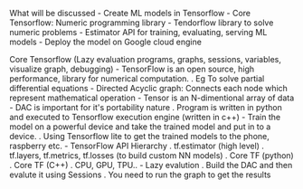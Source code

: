 What will be discussed
    - Create ML models in Tensorflow
    - Core Tensorflow: Numeric programming library
    - Tendorflow library to solve numeric problems
    - Estimator API for training, evaluating, serving ML models
    - Deploy the model on Google cloud engine

Core Tensorflow (Lazy evaluation programs, graphs, sessions, variables, visualize graph, debugging)
    - TensorFlow is an open source, high performance, library for numerical computation.
        . Eg To solve partial differential equations
    - Directed Acyclic graph: Connects each node which represent mathematical operation
    - Tensor is an N-dimentional array of data
    - DAC is important for it's portability nature
        . Program is written in python and executed to Tensorflow execution engine (written in c++)
    - Train the model on a powerful device and take the trained model and put in to a device.
        . Using Tensorflow lite to get the trained models to the phone, raspberry etc.
    - TensorFlow API Hierarchy
        . tf.estimator (high level)
        . tf.layers, tf.metrics, tf.losses (to build custom NN models)
        . Core TF (python)
        . Core TF (C++)
        . CPU, GPU, TPU..
    - Lazy evalution
        . Build the DAC and then evalute it using Sessions
        . You need to run the graph to get the results
